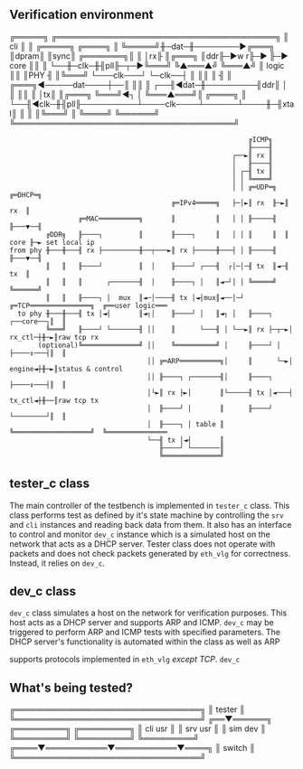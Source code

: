 ## Verification environment

   ╔═════╗     ╔═══════════════════════════════════════╗
   ║ cli ║     ║               ╔═════╗ ╔════╗          ║
   ╚═════╝╫─dat─╫────────►╔═══╗ ║dpram║ ║sync║ ╔═══════╗║
   ║   │rx╟     ║╔═══╗    ║ddr╟─►w   r╟─►    ╟─► core  ║║
   ║   └──╫─clk─╫╢pll╟─┬─►╚═══╝ ╚▲═══▲╝ ╚═══▲╝ ║ logic ║║
   ║PHY   ╢     ║╚═══╝ └───clk───┘   └─clk──┤  ║       ║║
   ║      ╢     ║         ╔═══╗◄─────dat────┼──║       ║║
   ║   ┌──╢◄dat─╫─────────╢ddr║             │  ║       ║║
   ║   │tx║     ║╔═══╗    ╚═══╝◄┐           │  ╚═══▲═══╝║ ╔════╗
   ║   └──╢◄clk─╫╢pll╟──────────┴────clk────┴──────┴────╫─╢xtal║
   ║      ║     ║╚═══╝                                  ║ ╚════╝
   ╚══════╝     ╚═══════════════════════════════════════╝


```         
                                                           ╔ICMP╗
                                                           ╟────╢
                                                       ┌──►║ rx ║
                                                       │   ╟────╢
                                                       │ ┌─╢ tx ║
                                                       │ │ ╚════╝
                                                       │ │ ╔═UDP═╗  ╔═DHCP═╗
                                        ╔═IPv4═════╗   ├─│►║ rx  ╟─►║  rx  ║
                 ╔═MAC══════════╗       ║          ║   │ │ ╟─────╢  ╟───▼──╢
         ╔DDR╗   ╟────┐         ║       ╟────┐     ║   │ │ ║     ║  ║ core ╟─► set local ip
from phy ╫───╫───╢ rx ├─────────╫──┬───►║ rx ├─────╫───┤ │ ╟─────╢  ╟───▼──╢
         ║   ║   ╟────┘         ║  │    ╟────┘ ┌───╢  ┌│─│─╢ tx  ║◄─╢  tx  ║
         ║   ║   ║      ┌───────╢  │    ╟────┐ │   ║◄─┘│ │ ╚═════╝  ╚══════╝
         ║   ║   ╟────┐ │  mux  ║◄─│────╢ tx │◄┤mux║◄──│─┘ ╔═TCP═══════════════╗  ╔══user logic═══
  to phy ╫───╫───╢ tx │◄┤       ║◄┐│    ╟────┘ │   ║◄┐ │   ╟────┐    ┌──core──┐║  ║
         ╚═══╝   ╟────┘ └───────╢ ││    ║      └───╢ │ └──►║ rx ├─┬─►│ rx_ctl─┼╫─►║raw tcp rx
       (optional)╚══════════════╝ ││    ╚══════════╝ │     ╟────┘ │  ├────↕───┤║  ║
                                  ││ ╔═ARP══════════╗│     ║      └─►│ engine◄┼╫─►║status & control
                                  ││ ╟────┐ ┌───────╢│     ╟────┐    ├────↕───┤║  ║
                                  │└►║ rx ├►│       ║└─────╢ tx │◄───┤ tx_ctl◄┼╫──║raw tcp tx
                                  │  ╟────┘ │       ║      ╟────┘    └────────┘║  ║
                                  │  ╟────┐ │ table ║      ╚═══════════════════╝  ╚═══════════════
                                  └──╢ tx │◄┤       ║
                                     ╟────┘ └───────║
                                     ╚══════════════╝
```

## tester_c class

The main controller of the testbench is implemented in `tester_c` class. This class performs test as defined by it's state machine by controlling the `srv` and `cli` instances and reading back data from them. It also has an interface to control and monitor `dev_c` instance which is a simulated host on the network that acts as a DHCP server. Tester class does not operate with packets and does not check packets generated by `eth_vlg` for correctness. Instead, it relies on `dev_c`. 

## dev_c class

`dev_c` class simulates a host on the network for verification purposes. This host acts as a DHCP server and supports ARP and ICMP. `dev_c` may be triggered to perform ARP and ICMP tests with specified parameters. The DHCP server's functionality is automated within the class as well as ARP

supports protocols implemented in `eth_vlg` _except TCP_. `dev_c` 
## What's being tested?



╔═════════════════════════════════╗
║             tester              ║
╚═════════════════════════════════╝
╔══▼══════╗ ╔═════════╗ ╔═════════╗ 
║ cli usr ║ ║ srv usr ║ ║ sim dev ║ 
╚═════════╝ ╚═════════╝ ╚═════════╝ 
╔════▼═══════════▼═══════════▼════╗
║             switch              ║
╚═════════════════════════════════╝



